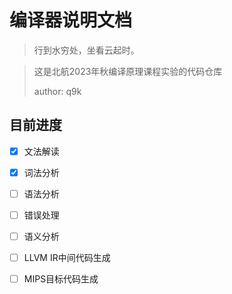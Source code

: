 # 编译器说明文档

> 行到水穷处，坐看云起时。

> 这是北航2023年秋编译原理课程实验的代码仓库
>
> author: q9k

## 目前进度

- [x] 文法解读
- [x] 词法分析
- [ ] 语法分析
- [ ] 错误处理
- [ ] 语义分析
- [ ] LLVM IR中间代码生成
- [ ] MIPS目标代码生成

